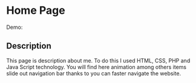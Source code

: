 # Home Page
Demo: 

## Description
This page is description about me. To do this I used HTML, CSS, PHP and Java Script technology.
You will find here animation among others items slide out navigation bar thanks to you can faster navigate the website.
